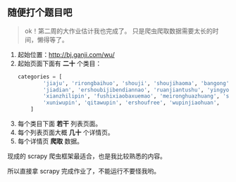 ## 随便打个题目吧

> ok！第二周的大作业估计我也完成了。
> 只是爬虫爬取数据需要太长的时间，懒得等了。

1. 起始位置：http://bj.ganji.com/wu/
2. 起始页面下面有 **二十** 个类目：
    ```python
    categories = [
            'jiaju', 'rirongbaihuo', 'shouji', 'shoujihaoma', 'bangong', 'nongyongpin',
            'jiadian', 'ershoubijibendiannao', 'ruanjiantushu', 'yingyouyunfu', 'diannao',
            'xianzhilipin', 'fushixiaobaxuemao', 'meironghuazhuang', 'shuma', 'laonianyongpin',
            'xuniwupin', 'qitawupin', 'ershoufree', 'wupinjiaohuan',
        ]
    ```
3. 每个类目下面 **若干** 列表页面。
4. 每个列表页面大概 **几十** 个详情页。
5. 每个详情页 **爬取** 数据。

现成的 scrapy 爬虫框架最适合，也是我比较熟悉的内容。

所以直接拿 scrapy 完成作业了，不能运行不要怪我哟。